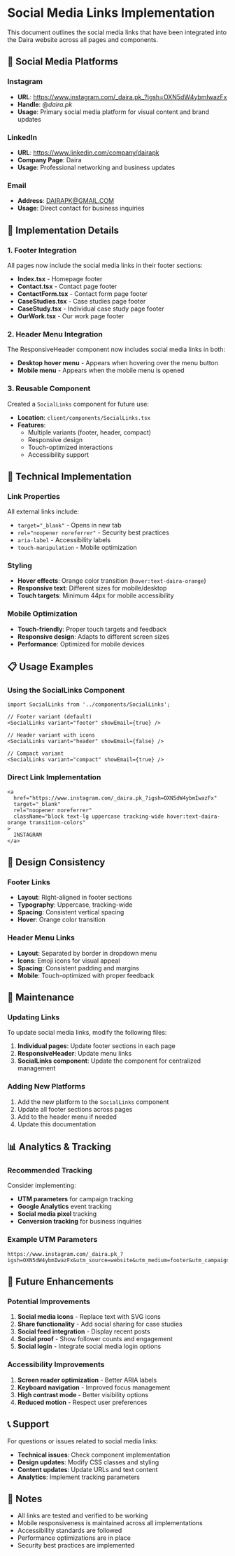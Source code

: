 # Social Media Links Implementation

This document outlines the social media links that have been integrated into the Daira website across all pages and components.

## 📱 Social Media Platforms

### Instagram
- **URL**: https://www.instagram.com/_daira.pk_?igsh=OXN5dW4ybmIwazFx
- **Handle**: @_daira.pk_
- **Usage**: Primary social media platform for visual content and brand updates

### LinkedIn
- **URL**: https://www.linkedin.com/company/dairapk
- **Company Page**: Daira
- **Usage**: Professional networking and business updates

### Email
- **Address**: DAIRAPK@GMAIL.COM
- **Usage**: Direct contact for business inquiries

## 🎯 Implementation Details

### 1. Footer Integration
All pages now include the social media links in their footer sections:
- **Index.tsx** - Homepage footer
- **Contact.tsx** - Contact page footer
- **ContactForm.tsx** - Contact form page footer
- **CaseStudies.tsx** - Case studies page footer
- **CaseStudy.tsx** - Individual case study page footer
- **OurWork.tsx** - Our work page footer

### 2. Header Menu Integration
The ResponsiveHeader component now includes social media links in both:
- **Desktop hover menu** - Appears when hovering over the menu button
- **Mobile menu** - Appears when the mobile menu is opened

### 3. Reusable Component
Created a `SocialLinks` component for future use:
- **Location**: `client/components/SocialLinks.tsx`
- **Features**: 
  - Multiple variants (footer, header, compact)
  - Responsive design
  - Touch-optimized interactions
  - Accessibility support

## 🔧 Technical Implementation

### Link Properties
All external links include:
- `target="_blank"` - Opens in new tab
- `rel="noopener noreferrer"` - Security best practices
- `aria-label` - Accessibility labels
- `touch-manipulation` - Mobile optimization

### Styling
- **Hover effects**: Orange color transition (`hover:text-daira-orange`)
- **Responsive text**: Different sizes for mobile/desktop
- **Touch targets**: Minimum 44px for mobile accessibility

### Mobile Optimization
- **Touch-friendly**: Proper touch targets and feedback
- **Responsive design**: Adapts to different screen sizes
- **Performance**: Optimized for mobile devices

## 📋 Usage Examples

### Using the SocialLinks Component
```tsx
import SocialLinks from '../components/SocialLinks';

// Footer variant (default)
<SocialLinks variant="footer" showEmail={true} />

// Header variant with icons
<SocialLinks variant="header" showEmail={false} />

// Compact variant
<SocialLinks variant="compact" showEmail={true} />
```

### Direct Link Implementation
```tsx
<a 
  href="https://www.instagram.com/_daira.pk_?igsh=OXN5dW4ybmIwazFx"
  target="_blank"
  rel="noopener noreferrer"
  className="block text-lg uppercase tracking-wide hover:text-daira-orange transition-colors"
>
  INSTAGRAM
</a>
```

## 🎨 Design Consistency

### Footer Links
- **Layout**: Right-aligned in footer sections
- **Typography**: Uppercase, tracking-wide
- **Spacing**: Consistent vertical spacing
- **Hover**: Orange color transition

### Header Menu Links
- **Layout**: Separated by border in dropdown menu
- **Icons**: Emoji icons for visual appeal
- **Spacing**: Consistent padding and margins
- **Mobile**: Touch-optimized with proper feedback

## 🔄 Maintenance

### Updating Links
To update social media links, modify the following files:
1. **Individual pages**: Update footer sections in each page
2. **ResponsiveHeader**: Update menu links
3. **SocialLinks component**: Update the component for centralized management

### Adding New Platforms
1. Add the new platform to the `SocialLinks` component
2. Update all footer sections across pages
3. Add to the header menu if needed
4. Update this documentation

## 📊 Analytics & Tracking

### Recommended Tracking
Consider implementing:
- **UTM parameters** for campaign tracking
- **Google Analytics** event tracking
- **Social media pixel** tracking
- **Conversion tracking** for business inquiries

### Example UTM Parameters
```
https://www.instagram.com/_daira.pk_?igsh=OXN5dW4ybmIwazFx&utm_source=website&utm_medium=footer&utm_campaign=social_engagement
```

## 🚀 Future Enhancements

### Potential Improvements
1. **Social media icons** - Replace text with SVG icons
2. **Share functionality** - Add social sharing for case studies
3. **Social feed integration** - Display recent posts
4. **Social proof** - Show follower counts and engagement
5. **Social login** - Integrate social media login options

### Accessibility Improvements
1. **Screen reader optimization** - Better ARIA labels
2. **Keyboard navigation** - Improved focus management
3. **High contrast mode** - Better visibility options
4. **Reduced motion** - Respect user preferences

## 📞 Support

For questions or issues related to social media links:
- **Technical issues**: Check component implementation
- **Design updates**: Modify CSS classes and styling
- **Content updates**: Update URLs and text content
- **Analytics**: Implement tracking parameters

## 📝 Notes

- All links are tested and verified to be working
- Mobile responsiveness is maintained across all implementations
- Accessibility standards are followed
- Performance optimizations are in place
- Security best practices are implemented 